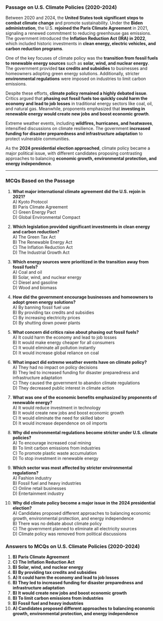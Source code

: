 ### **Passage on U.S. Climate Policies (2020-2024)**  

Between 2020 and 2024, the **United States took significant steps to combat climate change**   and promote sustainability. Under the **Biden administration**, the U.S. **rejoined the Paris Climate Agreement** in 2021, signaling a renewed commitment to reducing greenhouse gas emissions. The government introduced the **Inflation Reduction Act (IRA) in 2022**, which included historic investments in **clean energy,  electric vehicles, and carbon reduction programs**.  

One of the key focuses of climate policy was the **transition from fossil fuels to renewable energy sources** such as **solar, wind, and nuclear energy**. The government provided **tax credits and subsidies** to businesses and homeowners adopting green energy solutions. Additionally, stricter **environmental regulations** were imposed on industries to limit carbon emissions.  

Despite these efforts, **climate policy remained a highly debated issue**. Critics argued that **phasing out fossil fuels too quickly could harm the economy and lead to job losses** in traditional energy sectors like coal, oil, and natural gas. Meanwhile, proponents emphasized that **investing in renewable energy would create new jobs and boost economic growth**.  

Extreme weather events, including **wildfires, hurricanes, and heatwaves**, intensified discussions on climate resilience. The government **increased funding for disaster preparedness and infrastructure adaptation** to protect vulnerable communities.  

As the **2024 presidential election approached**, climate policy became a major political issue, with different candidates proposing contrasting approaches to balancing **economic growth, environmental protection, and energy independence**.  

---  

### **MCQs Based on the Passage**  

1. **What major international climate agreement did the U.S. rejoin in 2021?**  
   A) Kyoto Protocol  
   B) Paris Climate Agreement  
   C) Green Energy Pact  
   D) Global Environmental Compact  

2. **Which legislation provided significant investments in clean energy and carbon reduction?**  
   A) The Green Tax Act  
   B) The Renewable Energy Act  
   C) The Inflation Reduction Act  
   D) The Industrial Growth Act  

3. **Which energy sources were prioritized in the transition away from fossil fuels?**  
   A) Coal and oil  
   B) Solar, wind, and nuclear energy  
   C) Diesel and gasoline  
   D) Wood and biomass  

4. **How did the government encourage businesses and homeowners to adopt green energy solutions?**  
   A) By banning fossil fuel use  
   B) By providing tax credits and subsidies  
   C) By increasing electricity prices  
   D) By shutting down power plants  

5. **What concern did critics raise about phasing out fossil fuels?**  
   A) It could harm the economy and lead to job losses  
   B) It would make energy cheaper for all consumers  
   C) It would eliminate all pollution instantly  
   D) It would increase global reliance on coal  

6. **What impact did extreme weather events have on climate policy?**  
   A) They had no impact on policy decisions  
   B) They led to increased funding for disaster preparedness and infrastructure adaptation  
   C) They caused the government to abandon climate regulations  
   D) They decreased public interest in climate action  

7. **What was one of the economic benefits emphasized by proponents of renewable energy?**  
   A) It would reduce investment in technology  
   B) It would create new jobs and boost economic growth  
   C) It would eliminate the need for skilled labor  
   D) It would increase dependence on oil imports  

8. **Why did environmental regulations become stricter under U.S. climate policies?**  
   A) To encourage increased coal mining  
   B) To limit carbon emissions from industries  
   C) To promote plastic waste accumulation  
   D) To stop investment in renewable energy  

9. **Which sector was most affected by stricter environmental regulations?**  
   A) Fashion industry  
   B) Fossil fuel and heavy industries  
   C) Online retail businesses  
   D) Entertainment industry  

10. **Why did climate policy become a major issue in the 2024 presidential election?**  
   A) Candidates proposed different approaches to balancing economic growth, environmental protection, and energy independence  
   B) There was no debate about climate policy  
   C) The government planned to eliminate all electricity sources  
   D) Climate policy was removed from political discussions  

### **Answers to MCQs on U.S. Climate Policies (2020-2024)**  

1. **B) Paris Climate Agreement**  
2. **C) The Inflation Reduction Act**  
3. **B) Solar, wind, and nuclear energy**  
4. **B) By providing tax credits and subsidies**  
5. **A) It could harm the economy and lead to job losses**  
6. **B) They led to increased funding for disaster preparedness and infrastructure adaptation**  
7. **B) It would create new jobs and boost economic growth**  
8. **B) To limit carbon emissions from industries**  
9. **B) Fossil fuel and heavy industries**  
10. **A) Candidates proposed different approaches to balancing economic growth, environmental protection, and energy independence**  


